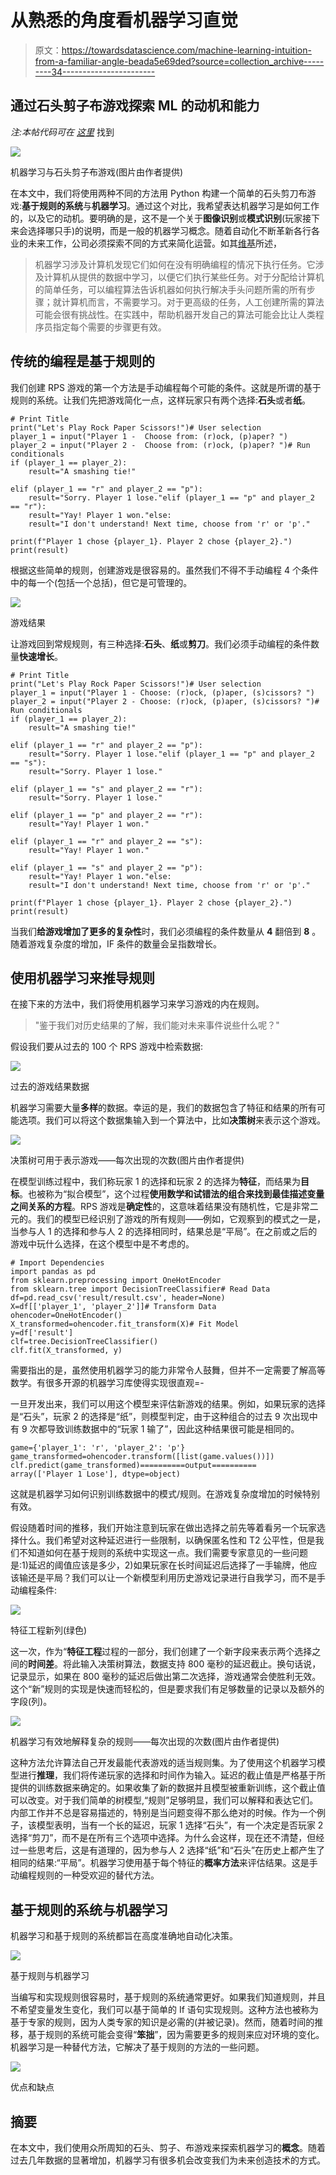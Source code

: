 # 从熟悉的角度看机器学习直觉

> 原文：<https://towardsdatascience.com/machine-learning-intuition-from-a-familiar-angle-beada5e69ded?source=collection_archive---------34----------------------->

## 通过石头剪子布游戏探索 ML 的动机和能力

*注:本帖代码可在* [*这里*](https://github.com/kevinclee26/RPS_ML_Demo) 找到

![](img/84a9f7d081cf5e0de3b4a865ea1e46b7.png)

机器学习与石头剪子布游戏(图片由作者提供)

在本文中，我们将使用两种不同的方法用 Python 构建一个简单的石头剪刀布游戏:**基于规则的系统**与**机器学习**。通过这个对比，我希望表达机器学习是如何工作的，以及它的动机。要明确的是，这不是一个关于**图像识别**或**模式识别**(玩家接下来会选择哪只手)的说明，而是一般的机器学习概念。随着自动化不断革新各行各业的未来工作，公司必须探索不同的方式来简化运营。如其[维基](https://en.wikipedia.org/wiki/Machine_learning)所述，

> 机器学习涉及计算机发现它们如何在没有明确编程的情况下执行任务。它涉及计算机从提供的数据中学习，以便它们执行某些任务。对于分配给计算机的简单任务，可以编程算法告诉机器如何执行解决手头问题所需的所有步骤；就计算机而言，不需要学习。对于更高级的任务，人工创建所需的算法可能会很有挑战性。在实践中，帮助机器开发自己的算法可能会比让人类程序员指定每个需要的步骤更有效。

## 传统的编程是基于规则的

我们创建 RPS 游戏的第一个方法是手动编程每个可能的条件。这就是所谓的基于规则的系统。让我们先把游戏简化一点，这样玩家只有两个选择:**石头**或者**纸**。

```
# Print Title
print("Let's Play Rock Paper Scissors!")# User selection
player_1 = input("Player 1 -  Choose from: (r)ock, (p)aper? ")
player_2 = input("Player 2 -  Choose from: (r)ock, (p)aper? ")# Run conditionals
if (player_1 == player_2): 
    result="A smashing tie!"

elif (player_1 == "r" and player_2 == "p"):
    result="Sorry. Player 1 lose."elif (player_1 == "p" and player_2 == "r"):
    result="Yay! Player 1 won."else:
    result="I don't understand! Next time, choose from 'r' or 'p'."

print(f"Player 1 chose {player_1}. Player 2 chose {player_2}.")
print(result)
```

根据这些简单的规则，创建游戏是很容易的。虽然我们不得不手动编程 4 个条件中的每一个(包括一个总括)，但它是可管理的。

![](img/00bc54c3afbbfd36f46ab75b4d55a3f7.png)

游戏结果

让游戏回到常规规则，有三种选择:**石头**、**纸**或**剪刀**。我们必须手动编程的条件数量**快速增长**。

```
# Print Title
print("Let's Play Rock Paper Scissors!")# User selection
player_1 = input("Player 1 - Choose: (r)ock, (p)aper, (s)cissors? ")
player_2 = input("Player 2 - Choose: (r)ock, (p)aper, (s)cissors? ")# Run conditionals
if (player_1 == player_2): 
    result="A smashing tie!"

elif (player_1 == "r" and player_2 == "p"):
    result="Sorry. Player 1 lose."elif (player_1 == "p" and player_2 == "s"):
    result="Sorry. Player 1 lose."

elif (player_1 == "s" and player_2 == "r"):
    result="Sorry. Player 1 lose."

elif (player_1 == "p" and player_2 == "r"):
    result="Yay! Player 1 won."

elif (player_1 == "r" and player_2 == "s"):
    result="Yay! Player 1 won."

elif (player_1 == "s" and player_2 == "p"):
    result="Yay! Player 1 won."else:
    result="I don't understand! Next time, choose from 'r' or 'p'."

print(f"Player 1 chose {player_1}. Player 2 chose {player_2}.")
print(result)
```

当我们**给游戏增加了更多的复杂性**时，我们必须编程的条件数量从 **4** 翻倍到 **8** 。随着游戏复杂度的增加，IF 条件的数量会呈指数增长。

## 使用机器学习来推导规则

在接下来的方法中，我们将使用机器学习来学习游戏的内在规则。

> "鉴于我们对历史结果的了解，我们能对未来事件说些什么呢？"

假设我们要从过去的 100 个 RPS 游戏中检索数据:

![](img/bb945905a9488a32a26bef33cb6a79e8.png)

过去的游戏结果数据

机器学习需要大量**多样**的数据。幸运的是，我们的数据包含了特征和结果的所有可能选项。我们可以将这个数据集输入到一个算法中，比如**决策树**来表示这个游戏。

![](img/f707f93de74911f4c936a3ef022938e5.png)

决策树可用于表示游戏——每次出现的次数(图片由作者提供)

在模型训练过程中，我们称玩家 1 的选择和玩家 2 的选择为**特征**，而结果为**目标**。也被称为“拟合模型”，这个过程**使用数学和试错法的组合来找到最佳描述变量之间关系的方程**。RPS 游戏是**确定性**的，这意味着结果没有随机性，它是非常二元的。我们的模型已经识别了游戏的所有规则——例如，它观察到的模式之一是，当参与人 1 的选择和参与人 2 的选择相同时，结果总是“平局”。在之前或之后的游戏中玩什么选择，在这个模型中是不考虑的。

```
# Import Dependencies
import pandas as pd
from sklearn.preprocessing import OneHotEncoder
from sklearn.tree import DecisionTreeClassifier# Read Data
df=pd.read_csv('result/result.csv', header=None)
X=df[['player_1', 'player_2']]# Transform Data
ohencoder=OneHotEncoder()
X_transformed=ohencoder.fit_transform(X)# Fit Model
y=df['result']
clf=tree.DecisionTreeClassifier()
clf.fit(X_transformed, y)
```

需要指出的是，虽然使用机器学习的能力非常令人鼓舞，但并不一定需要了解高等数学。有很多开源的机器学习库使得实现很直观=-

一旦开发出来，我们可以用这个模型来评估新游戏的结果。例如，如果玩家的选择是“石头”，玩家 2 的选择是“纸”，则模型判定，由于这种组合的过去 9 次出现中有 9 次都导致训练数据中的“玩家 1 输了”，因此这种结果很可能是相同的。

```
game={'player_1': 'r', 'player_2': 'p'}
game_transformed=ohencoder.transform([list(game.values())])
clf.predict(game_transformed)==========output==========
array(['Player 1 Lose'], dtype=object)
```

这就是机器学习如何识别训练数据中的模式/规则。在游戏复杂度增加的时候特别有效。

假设随着时间的推移，我们开始注意到玩家在做出选择之前先等着看另一个玩家选择什么。我们希望对这种延迟进行一些限制，以确保匿名性和 T2 公平性，但是我们不知道如何在基于规则的系统中实现这一点。我们需要专家意见的一些问题是:1)延迟的阈值应该是多少，2)如果玩家在长时间延迟后选择了一手输牌，他应该输还是平局？我们可以让一个新模型利用历史游戏记录进行自我学习，而不是手动编程条件:

![](img/289f76cb1d0045a78600070680cb99a2.png)

特征工程新列(绿色)

这一次，作为“**特征工程**过程的一部分，我们创建了一个新字段来表示两个选择之间的**时间差**。将此输入决策树算法，数据支持 800 毫秒的延迟截止。换句话说，记录显示，如果在 800 毫秒的延迟后做出第二次选择，游戏通常会使胜利无效。这个“新”规则的实现是快速而轻松的，但是要求我们有足够数量的记录以及额外的字段(列)。

![](img/3b6d10203838d990b5b92ad54af1f66a.png)

机器学习有效地解释复杂的规则——每次出现的次数(图片由作者提供)

这种方法允许算法自己开发最能代表游戏的适当规则集。为了使用这个机器学习模型进行**推理**，我们将传递玩家的选择和时间作为输入。延迟的截止值是严格基于所提供的训练数据来确定的。如果收集了新的数据并且模型被重新训练，这个截止值可以改变。对于我们简单的树模型,“规则”足够明显，我们可以解释和表达它们。内部工作并不总是容易描述的，特别是当问题变得不那么绝对的时候。作为一个例子，该模型表明，当有一个长的延迟，玩家 1 选择“石头”，有一个决定是否玩家 2 选择“剪刀”，而不是在所有三个选项中选择。为什么会这样，现在还不清楚，但经过一些思考后，这是有道理的，因为参与人 2 选择“纸”和“石头”在历史上都产生了相同的结果:“平局”。机器学习使用基于每个特征的**概率方法**来评估结果。这是手动编程规则的一种受欢迎的替代方法。

## 基于规则的系统与机器学习

机器学习和基于规则的系统都旨在高度准确地自动化决策。

![](img/75df54c85d2d82a5ac0ceff842b46cce.png)

基于规则与机器学习

当编写和实现规则很容易时，基于规则的系统通常更好。如果我们知道规则，并且不希望变量发生变化，我们可以基于简单的 If 语句实现规则。这种方法也被称为基于专家的规则，因为人类专家的知识是必需的(并被记录)。然而，随着时间的推移，基于规则的系统可能会变得“**笨拙**”，因为需要更多的规则来应对环境的变化。机器学习是一种替代方法，它解决了基于规则的方法的一些问题。

![](img/659b6a24a1d3452255eb11c963917cd7.png)

优点和缺点

## 摘要

在本文中，我们使用众所周知的石头、剪子、布游戏来探索机器学习的**概念**。随着过去几年数据的显著增加，机器学习有很多机会改变我们为未来创造技术的方式。